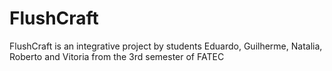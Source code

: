 # FlushCraft
FlushCraft is an integrative project by students Eduardo, Guilherme, Natalia, Roberto and Vitoria from the 3rd semester of FATEC
